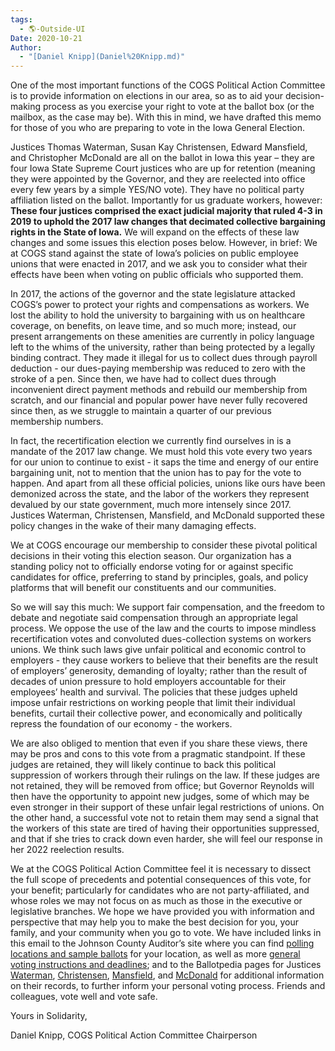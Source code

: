 ```yaml
---
tags:
  - 🌎-Outside-UI
Date: 2020-10-21
Author:
  - "[Daniel Knipp](Daniel%20Knipp.md)"
---
```

One of the most important functions of the COGS Political Action Committee is to provide information on elections in our area, so as to aid your decision-making process as you exercise your right to vote at the ballot box (or the mailbox, as the case may be). With this in mind, we have drafted this memo for those of you who are preparing to vote in the Iowa General Election.

Justices Thomas Waterman, Susan Kay Christensen, Edward Mansfield, and Christopher McDonald are all on the ballot in Iowa this year – they are four Iowa State Supreme Court justices who are up for retention (meaning they were appointed by the Governor, and they are reelected into office every few years by a simple YES/NO vote). They have no political party affiliation listed on the ballot. Importantly for us graduate workers, however: **These four justices comprised the exact judicial majority that ruled 4-3 in 2019 to uphold the 2017 law changes that decimated collective bargaining rights in the State of Iowa.** We will expand on the effects of these law changes and some issues this election poses below. However, in brief: We at COGS stand against the state of Iowa’s policies on public employee unions that were enacted in 2017, and we ask you to consider what their effects have been when voting on public officials who supported them.

In 2017, the actions of the governor and the state legislature attacked COGS’s power to protect your rights and compensations as workers. We lost the ability to hold the university to bargaining with us on healthcare coverage, on benefits, on leave time, and so much more; instead, our present arrangements on these amenities are currently in policy language left to the whims of the university, rather than being protected by a legally binding contract. They made it illegal for us to collect dues through payroll deduction - our dues-paying membership was reduced to zero with the stroke of a pen. Since then, we have had to collect dues through inconvenient direct payment methods and rebuild our membership from scratch, and our financial and popular power have never fully recovered since then, as we struggle to maintain a quarter of our previous membership numbers. 

In fact, the recertification election we currently find ourselves in is a mandate of the 2017 law change. We must hold this vote every two years for our union to continue to exist - it saps the time and energy of our entire bargaining unit, not to mention that the union has to pay for the vote to happen. And apart from all these official policies, unions like ours have been demonized across the state, and the labor of the workers they represent devalued by our state government, much more intensely since 2017. Justices Waterman, Christensen, Mansfield, and McDonald supported these policy changes in the wake of their many damaging effects.

We at COGS encourage our membership to consider these pivotal political decisions in their voting this election season. Our organization has a standing policy not to officially endorse voting for or against specific candidates for office, preferring to stand by principles, goals, and policy platforms that will benefit our constituents and our communities. 

So we will say this much: We support fair compensation, and the freedom to debate and negotiate said compensation through an appropriate legal process. We oppose the use of the law and the courts to impose mindless recertification votes and convoluted dues-collection systems on workers unions. We think such laws give unfair political and economic control to employers - they cause workers to believe that their benefits are the result of employers’ generosity, demanding of loyalty; rather than the result of decades of union pressure to hold employers accountable for their employees’ health and survival. The policies that these judges upheld impose unfair restrictions on working people that limit their individual benefits, curtail their collective power, and economically and politically repress the foundation of our economy - the workers.

We are also obliged to mention that even if you share these views, there may be pros and cons to this vote from a pragmatic standpoint. If these judges are retained, they will likely continue to back this political suppression of workers through their rulings on the law. If these judges are not retained, they will be removed from office; but Governor Reynolds will then have the opportunity to appoint new judges, some of which may be even stronger in their support of these unfair legal restrictions of unions. On the other hand, a successful vote not to retain them may send a signal that the workers of this state are tired of having their opportunities suppressed, and that if she tries to crack down even harder, she will feel our response in her 2022 reelection results. 

We at the COGS Political Action Committee feel it is necessary to dissect the full scope of precedents and potential consequences of this vote, for your benefit; particularly for candidates who are not party-affiliated, and whose roles we may not focus on as much as those in the executive or legislative branches. We hope we have provided you with information and perspective that may help you to make the best decision for you, your family, and your community when you go to vote. We have included links in this email to the Johnson County Auditor’s site where you can find [polling locations and sample ballots](https://www.johnsoncountyiowa.gov/dept_auditor_elections.aspx?id=28270) for your location, as well as more [general voting instructions and deadlines](https://www.johnsoncountyiowa.gov/dept_auditor_elections.aspx?id=27268); and to the Ballotpedia pages for Justices [Waterman](https://ballotpedia.org/Thomas_Waterman), [Christensen](https://ballotpedia.org/Susan_Christensen), [Mansfield](https://ballotpedia.org/Edward_Mansfield), and [McDonald](https://ballotpedia.org/Christopher_McDonald) for additional information on their records, to further inform your personal voting process. Friends and colleagues, vote well and vote safe.

Yours in Solidarity,

Daniel Knipp, COGS Political Action Committee Chairperson